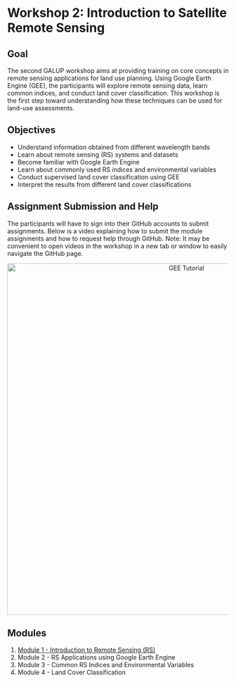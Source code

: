 # Workshop 2: Introduction to Satellite Remote Sensing

## Goal

The second GALUP workshop aims at providing training on core concepts in remote sensing applications for land use planning. Using Google Earth Engine (GEE), the participants will explore remote sensing data, learn common indices, and conduct land cover classification. This workshop is the first step toward understanding how these techniques can be used for land-use assessments. 

## Objectives

- Understand information obtained from different wavelength bands
- Learn about remote sensing (RS) systems and datasets
- Become familiar with Google Earth Engine
- Learn about commonly used RS indices and environmental variables
- Conduct supervised land cover classification using GEE
- Interpret the results from different land cover classifications

## Assignment Submission and Help

The participants will have to sign into their GitHub accounts to submit assignments. Below is a video explaining how to submit the module assignments and how to request help through GitHub. Note: It may be convenient to open videos in the workshop in a new tab or window to easily navigate the GitHub page.

<p align="center">
  <a href="https://mediasite.video.ufl.edu/Mediasite/Play/9741afe237094a77aff3acbf6c2df8a91d" target="_blank">
    <img src="https://user-images.githubusercontent.com/84922404/139679866-11650dd6-855f-4420-82c1-fa0f4071ee37.png" alt= "GEE Tutorial" width="800">
  </a>
</p>

## Modules

1. [Module 1 - Introduction to Remote Sensing (RS)](module1.md)
2. Module 2 - RS Applications using Google Earth Engine
3. Module 3 - Common RS Indices and Environmental Variables
4. Module 4 - Land Cover Classification
